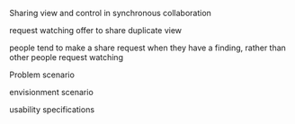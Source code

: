 

Sharing view and control in synchronous collaboration

request watching
offer to share
duplicate view

people tend to make a share request when they have a finding, rather than other people request watching


Problem scenario

envisionment scenario

usability specifications
